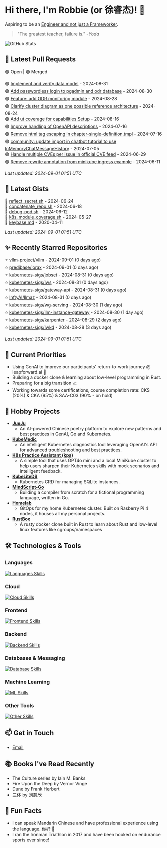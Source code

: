 # Hi there, I'm Robbie (or 徐睿杰)! 👋

Aspiring to be an [Engineer and not just a Frameworker](https://johndanielraines.medium.com/be-an-engineer-not-a-frameworker-c58fe28d0c88).

> "The greatest teacher, failure is." -_Yoda_

![GitHub Stats](https://github-readme-stats.vercel.app/api?username=robert-cronin&show_icons=true&theme=radical)

<!-- START_SECTION:prs -->
## 🔄 Latest Pull Requests

🟢 Open | 🟣 Merged

🟢 [Implement and verify data model](https://github.com/Open-Model-Initiative/OMI-Data-Pipeline/pull/35) - 2024-08-31<br>
🟢 [Add passwordless login to pgadmin and odr database](https://github.com/Open-Model-Initiative/OMI-Data-Pipeline/pull/37) - 2024-08-30<br>
🟣 [Feature: add ODR monitoring module](https://github.com/Open-Model-Initiative/OMI-Data-Pipeline/pull/34) - 2024-08-28<br>
🟣 [Clarify cluster diagram as one possible reference architecture](https://github.com/kubernetes/website/pull/47164) - 2024-08-24<br>
🟢 [Add ut coverage for capabilities.Setup](https://github.com/kubernetes/kubernetes/pull/125395) - 2024-08-16<br>
🟣 [Improve handling of OpenAPI descriptions](https://github.com/kubernetes-sigs/reference-docs/pull/365) - 2024-07-16<br>
🟢 [Remove html tag escaping in chapter-single-definition.tmpl](https://github.com/kubernetes/website/pull/47089) - 2024-07-16<br>
🟣 [community: update import in chatbot tutorial to use InMemoryChatMessageHistory](https://github.com/langchain-ai/langchain/pull/23903) - 2024-07-05<br>
🟣 [Handle multiple CVEs per issue in official CVE feed](https://github.com/kubernetes/sig-security/pull/117) - 2024-06-29<br>
🟢 [Remove rewrite annotation from minikube ingress example](https://github.com/kubernetes/website/pull/46603) - 2024-06-11<br>

*Last updated: 2024-09-01 01:51 UTC*<!-- END_SECTION:prs -->

<!-- START_SECTION:gists -->
## 📜 Latest Gists

📜 [reflect_secret.sh](https://gist.github.com/robert-cronin/c4df6777ba61bacd45a4bd67b5ea5b34) - 2024-06-24<br>
📜 [concatenate_repo.sh](https://gist.github.com/robert-cronin/02215e61893d6616fc0d269e829b50ed) - 2024-06-18<br>
📜 [debug-pod.sh](https://gist.github.com/robert-cronin/0a76a112fe444bccd50cb7ac56e8b1b5) - 2024-06-12<br>
📜 [k8s_module_coverage.sh](https://gist.github.com/robert-cronin/150e3044b916ebe597478b1294f97da8) - 2024-05-27<br>
📜 [keybase.md](https://gist.github.com/robert-cronin/a8474252ac7483f7c1de43dd8a7308e3) - 2020-04-11<br>

*Last updated: 2024-09-01 01:51 UTC*<!-- END_SECTION:gists -->

<!-- START_SECTION:starred -->
## ✨ Recently Starred Repositories

⭐ [vllm-project/vllm](https://github.com/vllm-project/vllm) - 2024-09-01 (0 days ago)<br>
⭐ [predibase/lorax](https://github.com/predibase/lorax) - 2024-09-01 (0 days ago)<br>
⭐ [kubernetes-sigs/jobset](https://github.com/kubernetes-sigs/jobset) - 2024-08-31 (0 days ago)<br>
⭐ [kubernetes-sigs/lws](https://github.com/kubernetes-sigs/lws) - 2024-08-31 (0 days ago)<br>
⭐ [kubernetes-sigs/gateway-api](https://github.com/kubernetes-sigs/gateway-api) - 2024-08-31 (0 days ago)<br>
⭐ [InftyAI/llmaz](https://github.com/InftyAI/llmaz) - 2024-08-31 (0 days ago)<br>
⭐ [kubernetes-sigs/wg-serving](https://github.com/kubernetes-sigs/wg-serving) - 2024-08-30 (1 day ago)<br>
⭐ [kubernetes-sigs/llm-instance-gateway](https://github.com/kubernetes-sigs/llm-instance-gateway) - 2024-08-30 (1 day ago)<br>
⭐ [kubernetes-sigs/karpenter](https://github.com/kubernetes-sigs/karpenter) - 2024-08-29 (2 days ago)<br>
⭐ [kubernetes-sigs/lwkd](https://github.com/kubernetes-sigs/lwkd) - 2024-08-28 (3 days ago)<br>

*Last updated: 2024-09-01 01:51 UTC*<!-- END_SECTION:starred -->

## 🔭 Current Priorities

- Using GenAI to improve our participants' return-to-work journey @ leapforward.ai 🚀
- Building a docker clone & learning about low-level programming in Rust.
- Preparing for a big transition 📈
- Working towards some certifications, course completion rate: CKS (20%) & CKA (95%) & SAA-C03 (90% - on hold)

## 🚀 Hobby Projects

- [**JueJu**](https://github.com/robert-cronin/jueju)
  - An AI-powered Chinese poetry platform to explore new patterns and best practices in GenAI, Go and Kubernetes.
- [**KubeMedic**](https://github.com/robert-cronin/kubemedic)
  - An intelligent Kubernetes diagnostics tool leveraging OpenAI's API for advanced troubleshooting and best practices.
- [**K8s Practice Assistant (kpa)**](https://github.com/robert-cronin/kpa)
  - A simple tool that uses GPT4o mini and a local MiniKube cluster to help users sharpen their Kubernetes skills with mock scenarios and intelligent feedback.
- [**KubeLiteDB**](https://github.com/robert-cronin/KubeLiteDB)
  - Kubernetes CRD for managing SQLite instances.
- [**MindScript-Go**](https://github.com/robert-cronin/mindscript-go)
  - Building a compiler from scratch for a fictional programming language, written in Go.
- [**Homelab**](https://github.com/robert-cronin/homelab)
  - GitOps for my home Kubernetes cluster. Built on Rasberry Pi 4 nodes, it houses all my personal projects.
- [**RustBox**](https://github.com/robert-cronin/rust-box)
  - A rusty docker clone built in Rust to learn about Rust and low-level linux features like cgroups/namespaces

## 🛠️ Technologies & Tools

### Languages

[![Languages Skills](https://skillicons.dev/icons?i=go,typescript,python,bash)](https://skillicons.dev)

### Cloud

[![Cloud Skills](https://skillicons.dev/icons?i=kubernetes,aws,linux,terraform,githubactions,jenkins)](https://skillicons.dev)

### Frontend

[![Frontend Skills](https://skillicons.dev/icons?i=mui,react,redux,figma,styledcomponents,nextjs,vite,css,html,ts)](https://skillicons.dev)

### Backend

[![Backend Skills](https://skillicons.dev/icons?i=nodejs,fastapi,express,postgres,python)](https://skillicons.dev)

### Databases & Messaging

[![Database Skills](https://skillicons.dev/icons?i=mongodb,postgresql,mysql,redis,rabbitmq,kafka)](https://skillicons.dev)

### Machine Learning

[![ML Skills](https://skillicons.dev/icons?i=tensorflow,elasticsearch,pytorch,opencv)](https://skillicons.dev)

### Other Tools

[![Other Skills](https://skillicons.dev/icons?i=vscode,git,docker,jest,cypress,grafana,prometheus,bash)](https://skillicons.dev)

## 📫 Get in Touch

- [Email](mailto:robert.cronin@uqconnect.edu.au)

## 📚 Books I've Read Recently

- The Culture series by Iain M. Banks
- Fire Upon the Deep by Vernor Vinge
- Dune by Frank Herbert
- 三体 by 刘慈欣

## 🌟 Fun Facts

- I can speak Mandarin Chinese and have professional experience using the language. 你好 👋
- I ran the Ironman Triathlon in 2017 and have been hooked on endurance sports ever since!
